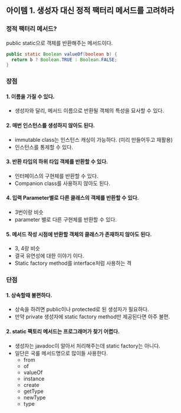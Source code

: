 ## 아이템 1. 생성자 대신 정적 팩터리 메서드를 고려하라

### 정적 팩터리 메서드?

public static으로 객체를 반환해주는 메서드이다.

``` java
public static Boolean valueOf(boolean b) {
  return b ? Boolean.TRUE : Boolean.FALSE;
}
```



### 장점

#### 1. 이름을 가질 수 있다.

- 생성자와 달리, 메서드 이름으로 반환될 객체의 특성을 묘사할 수 있다.



#### 2. 매번 인스턴스를 생성하지 않아도 된다.

- immutable class는 인스턴스 캐싱이 가능하다. (미리 만들어두고 재활용)
- 인스턴스를 통제할 수 있다.



#### 3. 반환 타입의 하위 타입 객체를 반환할 수 있다.

- 인터페이스의 구현체를 반환할 수 있다.
- Companion class를 사용하지 않아도 된다.



#### 4. 입력 Parameter별로 다른 클래스의 객체를 반환할 수 있다.

- 3번이랑 비슷
- parameter 별로 다른 구현체를 반환할 수 있다.



#### 5. 메서드 작성 시점에 반환할 객체의 클래스가 존재하지 않아도 된다.

- 3, 4랑 비슷
- 결국 유연성에 대한 이야기 이다.
- Static factory method를 interface처럼 사용하는 격



### 단점

#### 1. 상속할때 불편하다.

- 상속을 하려면 public이나 protected로 된 생성자가 필요하다.
- 만약 private 생성자에 static factory method만 제공된다면 아주 불편.



#### 2. static 팩토리 메서드는 프로그래머가 찾기 어렵다.

- 생성자는 javadoc이 알아서 처리해주는데 static factory는 아니다.
- 일단은 국룰 메서드명으로 많이들 사용한다.
  - from
  - of
  - valueOf
  - instance
  - create
  - getType
  - newType
  - type